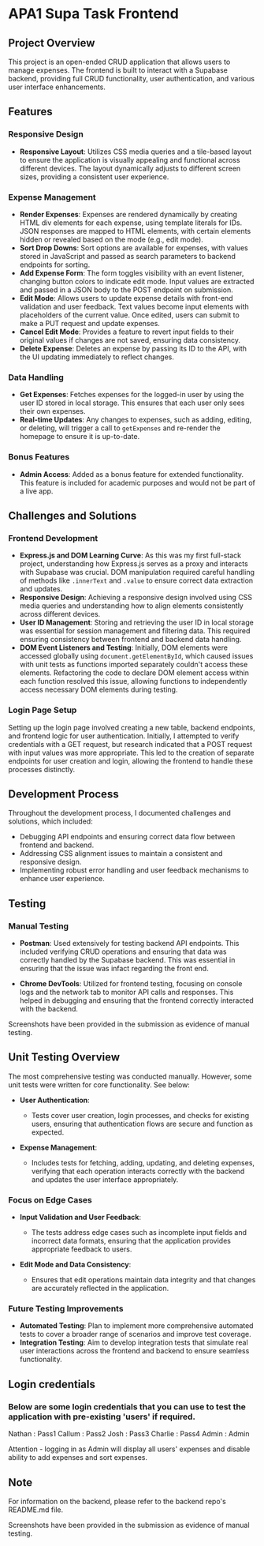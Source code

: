 # APA1 Supa Task Frontend

## Project Overview
This project is an open-ended CRUD application that allows users to manage expenses. The frontend is built to interact with a Supabase backend, providing full CRUD functionality, user authentication, and various user interface enhancements.

## Features

### Responsive Design
- **Responsive Layout**: Utilizes CSS media queries and a tile-based layout to ensure the application is visually appealing and functional across different devices. The layout dynamically adjusts to different screen sizes, providing a consistent user experience.

### Expense Management
- **Render Expenses**: Expenses are rendered dynamically by creating HTML div elements for each expense, using template literals for IDs. JSON responses are mapped to HTML elements, with certain elements hidden or revealed based on the mode (e.g., edit mode).
- **Sort Drop Downs**: Sort options are available for expenses, with values stored in JavaScript and passed as search parameters to backend endpoints for sorting.
- **Add Expense Form**: The form toggles visibility with an event listener, changing button colors to indicate edit mode. Input values are extracted and passed in a JSON body to the POST endpoint on submission.
- **Edit Mode**: Allows users to update expense details with front-end validation and user feedback. Text values become input elements with placeholders of the current value. Once edited, users can submit to make a PUT request and update expenses.
- **Cancel Edit Mode**: Provides a feature to revert input fields to their original values if changes are not saved, ensuring data consistency.
- **Delete Expense**: Deletes an expense by passing its ID to the API, with the UI updating immediately to reflect changes.

### Data Handling
- **Get Expenses**: Fetches expenses for the logged-in user by using the user ID stored in local storage. This ensures that each user only sees their own expenses.
- **Real-time Updates**: Any changes to expenses, such as adding, editing, or deleting, will trigger a call to `getExpenses` and re-render the homepage to ensure it is up-to-date.

### Bonus Features
- **Admin Access**: Added as a bonus feature for extended functionality. This feature is included for academic purposes and would not be part of a live app.

## Challenges and Solutions

### Frontend Development
- **Express.js and DOM Learning Curve**: As this was my first full-stack project, understanding how Express.js serves as a proxy and interacts with Supabase was crucial. DOM manipulation required careful handling of methods like `.innerText` and `.value` to ensure correct data extraction and updates.
- **Responsive Design**: Achieving a responsive design involved using CSS media queries and understanding how to align elements consistently across different devices.
- **User ID Management**: Storing and retrieving the user ID in local storage was essential for session management and filtering data. This required ensuring consistency between frontend and backend data handling.
- **DOM Event Listeners and Testing**: Initially, DOM elements were accessed globally using `document.getElementById`, which caused issues with unit tests as functions imported separately couldn't access these elements. Refactoring the code to declare DOM element access within each function resolved this issue, allowing functions to independently access necessary DOM elements during testing.

### Login Page Setup
Setting up the login page involved creating a new table, backend endpoints, and frontend logic for user authentication. Initially, I attempted to verify credentials with a GET request, but research indicated that a POST request with input values was more appropriate. This led to the creation of separate endpoints for user creation and login, allowing the frontend to handle these processes distinctly.

## Development Process
Throughout the development process, I documented challenges and solutions, which included:
- Debugging API endpoints and ensuring correct data flow between frontend and backend.
- Addressing CSS alignment issues to maintain a consistent and responsive design.
- Implementing robust error handling and user feedback mechanisms to enhance user experience.

## Testing

### Manual Testing
- **Postman**: Used extensively for testing backend API endpoints. This included verifying CRUD operations and ensuring that data was correctly handled by the Supabase backend. This was essential in ensuring that the issue was infact regarding the front end.

- **Chrome DevTools**: Utilized for frontend testing, focusing on console logs and the network tab to monitor API calls and responses. This helped in debugging and ensuring that the frontend correctly interacted with the backend.

Screenshots have been provided in the submission as evidence of manual testing. 

## Unit Testing Overview
The most comprehensive testing was conducted manually. However, some unit tests were written for core functionality. See below:

- **User Authentication**: 
  - Tests cover user creation, login processes, and checks for existing users, ensuring that authentication flows are secure and function as expected.

- **Expense Management**: 
  - Includes tests for fetching, adding, updating, and deleting expenses, verifying that each operation interacts correctly with the backend and updates the user interface appropriately.

### Focus on Edge Cases
- **Input Validation and User Feedback**: 
  - The tests address edge cases such as incomplete input fields and incorrect data formats, ensuring that the application provides appropriate feedback to users.

- **Edit Mode and Data Consistency**: 
  - Ensures that edit operations maintain data integrity and that changes are accurately reflected in the application.

### Future Testing Improvements
- **Automated Testing**: Plan to implement more comprehensive automated tests to cover a broader range of scenarios and improve test coverage.
- **Integration Testing**: Aim to develop integration tests that simulate real user interactions across the frontend and backend to ensure seamless functionality.

## Login credentials
### Below are some login credentials that you can use to test the application with pre-existing 'users' if required.
Nathan : Pass1
Callum : Pass2
Josh : Pass3
Charlie : Pass4
Admin : Admin 

Attention - logging in as Admin will display all users' expenses and disable ability to add expenses and sort expenses.

## Note
For information on the backend, please refer to the backend repo's README.md file.

Screenshots have been provided in the submission as evidence of manual testing.

